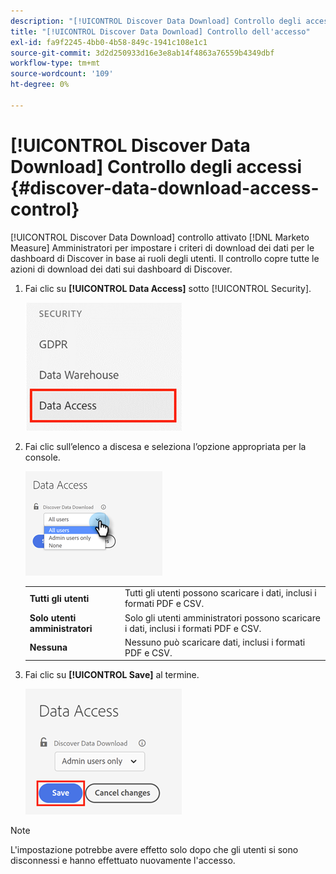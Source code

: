 ```yaml
---
description: "[!UICONTROL Discover Data Download] Controllo degli accessi - Marketo Measure - Documentazione del prodotto"
title: "[!UICONTROL Discover Data Download] Controllo dell'accesso"
exl-id: fa9f2245-4bb0-4b58-849c-1941c108e1c1
source-git-commit: 3d2d250933d16e3e8ab14f4863a76559b4349dbf
workflow-type: tm+mt
source-wordcount: '109'
ht-degree: 0%

---
```


# [!UICONTROL Discover Data Download] Controllo degli accessi {#discover-data-download-access-control}

[!UICONTROL Discover Data Download] controllo attivato [!DNL Marketo Measure] Amministratori per impostare i criteri di download dei dati per le dashboard di Discover in base ai ruoli degli utenti. Il controllo copre tutte le azioni di download dei dati sui dashboard di Discover.

1. Fai clic su **[!UICONTROL Data Access]** sotto [!UICONTROL Security].

   ![](assets/discover-data-download-access-control-1.png)

1. Fai clic sull’elenco a discesa e seleziona l’opzione appropriata per la console.

   ![](assets/discover-data-download-access-control-2.png)

   <table>
    <tr>
     <td><strong>Tutti gli utenti</strong></td>
     <td>Tutti gli utenti possono scaricare i dati, inclusi i formati PDF e CSV.</td>
    </tr>
    <tr>
     <td><strong>Solo utenti amministratori</strong></td>
     <td>Solo gli utenti amministratori possono scaricare i dati, inclusi i formati PDF e CSV.</td>
    </tr>
    <tr>
     <td><strong>Nessuna</strong></td>
     <td>Nessuno può scaricare dati, inclusi i formati PDF e CSV.</td>
    </tr>
   </table>

1. Fai clic su **[!UICONTROL Save]** al termine.

   ![](assets/discover-data-download-access-control-3.png)

>[!NOTE]
>
>L&#39;impostazione potrebbe avere effetto solo dopo che gli utenti si sono disconnessi e hanno effettuato nuovamente l&#39;accesso.
